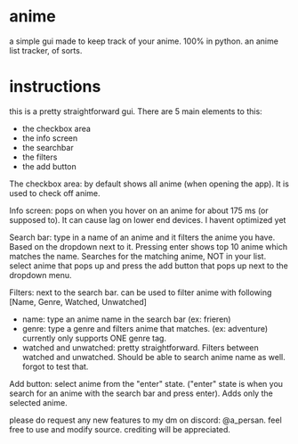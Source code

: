 # anime
a simple gui made to keep track of your anime. 100% in python.
an anime list tracker, of sorts.

# instructions
this is a pretty straightforward gui. There are 5 main elements to this:
- the checkbox area
- the info screen
- the searchbar
- the filters
- the add button

The checkbox area: by default shows all anime (when opening the app). It is used to check off anime.

Info screen: pops on when you hover on an anime for about 175 ms (or supposed to). It can cause lag on lower end devices. I havent optimized yet

Search bar: type in a name of an anime and it filters the anime you have. Based on the dropdown next to it. Pressing enter shows top 10 anime which matches the name. Searches for the matching anime, NOT in your list. select anime that pops up and press the add button that pops up next to the dropdown menu.

Filters: next to the search bar. can be used to filter anime with following [Name, Genre, Watched, Unwatched]
- name: type an anime name in the search bar (ex: frieren)
- genre: type a genre and filters anime that matches. (ex: adventure) currently only supports ONE genre tag.
- watched and unwatched: pretty straightforward. Filters between watched and unwatched. Should be able to search anime name as well. forgot to test that.

Add button: select anime from the "enter" state. ("enter" state is when you search for an anime with the search bar and press enter). Adds only the selected anime.

please do request any new features to my dm on discord: @a_persan. 
feel free to use and modify source.
crediting will be appreciated.
